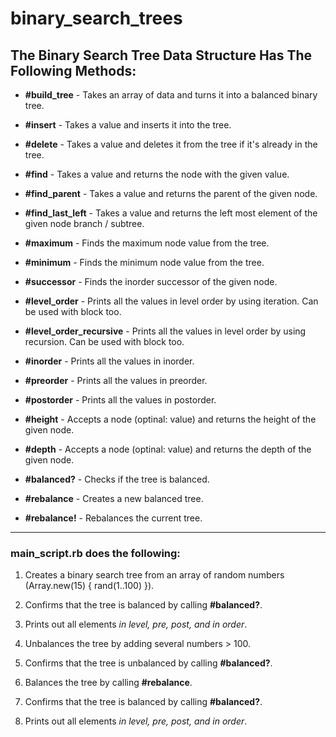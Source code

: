 # binary_search_trees
## **The Binary Search Tree Data Structure Has The Following Methods:**

* **#build_tree** - Takes an array of data and turns it into a balanced binary tree.

* **#insert** - Takes a value and inserts it into the tree.

* **#delete** - Takes a value and deletes it from the tree if it's already in the tree.

* **#find** - Takes a value and returns the node with the given value.

* **#find_parent** - Takes a value and returns the parent of the given node.

* **#find_last_left** - Takes a value and returns the left most element of the given node branch / subtree.

* **#maximum** - Finds the maximum node value from the tree.

* **#minimum** - Finds the minimum node value from the tree.

* **#successor** - Finds the inorder successor of the given node.

* **#level_order** - Prints all the values in level order by using iteration. Can be used with block too.

* **#level_order_recursive** - Prints all the values in level order by using recursion. Can be used with block too.

* **#inorder** - Prints all the values in inorder.

* **#preorder** - Prints all the values in preorder.

* **#postorder** - Prints all the values in postorder.

* **#height** - Accepts a node (optinal: value) and returns the height of the given node.

* **#depth** - Accepts a node (optinal: value) and returns the depth of the given node.

* **#balanced?** - Checks if the tree is balanced.

* **#rebalance** -  Creates a new balanced tree.

* **#rebalance!** -  Rebalances the current tree.
***
### **main_script.rb does the following:**

1. Creates a binary search tree from an array of random numbers (Array.new(15) { rand(1..100) }).

2. Confirms that the tree is balanced by calling **#balanced?**.

3. Prints out all elements *in level, pre, post, and in order*.

4. Unbalances the tree by adding several numbers > 100.

5. Confirms that the tree is unbalanced by calling **#balanced?**.

6. Balances the tree by calling **#rebalance**.

7. Confirms that the tree is balanced by calling **#balanced?**.

8. Prints out all elements *in level, pre, post, and in order*.
